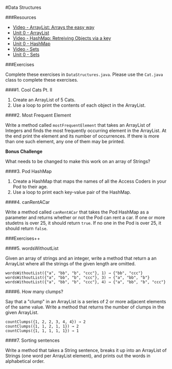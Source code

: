#Data Structures

###Resources

* [Video - ArrayList: Arrays the easy way](https://www.udemy.com/java-tutorial/#/lecture/161106)
* [Unit 0 - ArrayList](https://github.com/accesscode-2-1/unit-0/blob/master/lessons/week-3/2015-03-24_arraylists.md)
* [Video - HashMap: Retreiving Objects via a key](https://www.udemy.com/java-tutorial/#/lecture/161682)
* [Unit 0 - HashMap](https://github.com/accesscode-2-1/unit-0/blob/master/lessons/week-4/2015-03-29.md)
* [Video - Sets](https://www.udemy.com/java-tutorial/#/lecture/174878)
* [Unit 0 - Sets](https://github.com/accesscode-2-1/unit-0/blob/master/lessons/week-4/2015-04-02_sets.md)

###Exercises

Complete these exercises in `DataStructures.java`. Please use the `Cat.java` class to complete these exercises.

####1. Cool Cats Pt. II

1. Create an ArrayList of 5 Cats.
2. Use a loop to print the contents of each object in the ArrayList.

####2. Most Frequent Element

Write a method called `mostFrequentElement` that takes an ArrayList of Integers and finds the most frequently occurring element in the ArrayList. At the end print the element and its number of occurrences. If there is more than one such element, any one of them may be printed.

**Bonus Challenge**

What needs to be changed to make this work on an array of Strings?

####3. Pod HashMap

1. Create a HashMap that maps the names of all the Access Coders in your Pod to their age.
2. Use a loop to print each key-value pair of the HashMap.

####4. canRentACar

Write a method called `canRentACar` that takes the Pod HashMap as a parameter and returns whether or not the Pod can rent a car. If one or more studetns is over 25, it should return `true`. If no one in the Pod is over 25, it should return `false`.

###Exercises++

####5. wordsWithoutList

Given an array of strings and an integer, write a method that return a an ArrayList where all the strings of the given length are omitted.

```
wordsWithoutList({"a", "bb", "b", "ccc"}, 1) → {"bb", "ccc"}
wordsWithoutList({"a", "bb", "b", "ccc"}, 3) → {"a", "bb", "b"}
wordsWithoutList({"a", "bb", "b", "ccc"}, 4) → {"a", "bb", "b", "ccc"}
```

####6. How many clumps?

Say that a "clump" in an ArrayList is a series of 2 or more adjacent elements of the same value. Write a method that returns the number of clumps in the given ArrayList.

```
countClumps({1, 2, 2, 3, 4, 4}) → 2
countClumps({1, 1, 2, 1, 1}) → 2
countClumps({1, 1, 1, 1, 1}) → 1
```

####7. Sorting sentences

Write a method that takes a String sentence, breaks it up into an ArrayList of Strings (one word per ArrayList element), and prints out the words in alphabetical order.
